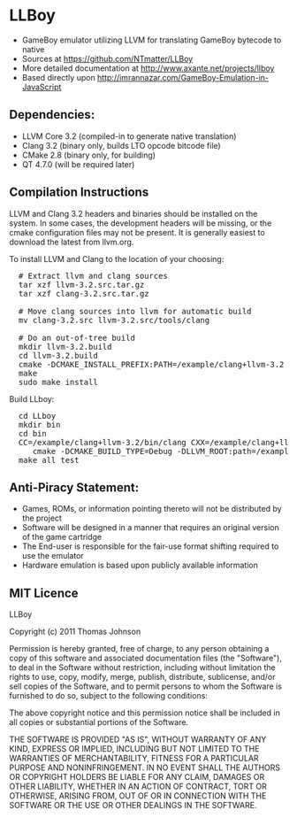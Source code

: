 # LLBoy

- GameBoy emulator utilizing LLVM for translating GameBoy bytecode to native
- Sources at https://github.com/NTmatter/LLBoy
- More detailed documentation at http://www.axante.net/projects/llboy
- Based directly upon http://imrannazar.com/GameBoy-Emulation-in-JavaScript

## Dependencies:

- LLVM Core 3.2 (compiled-in to generate native translation)
- Clang 3.2 (binary only, builds LTO opcode bitcode file)
- CMake 2.8 (binary only, for building)
- QT 4.7.0 (will be required later)
 
## Compilation Instructions
LLVM and Clang 3.2 headers and binaries should be installed on the system. In
some cases, the development headers will be missing, or the cmake configuration
files may not be present. It is generally easiest to download the latest from llvm.org.

To install LLVM and Clang to the location of your choosing:
<pre>
  # Extract llvm and clang sources
  tar xzf llvm-3.2.src.tar.gz
  tar xzf clang-3.2.src.tar.gz

  # Move clang sources into llvm for automatic build
  mv clang-3.2.src llvm-3.2.src/tools/clang

  # Do an out-of-tree build
  mkdir llvm-3.2.build
  cd llvm-3.2.build
  cmake -DCMAKE_INSTALL_PREFIX:PATH=/example/clang+llvm-3.2 ../llvm-3.2.src
  make
  sudo make install
</pre>

Build LLboy:
<pre>
  cd LLboy
  mkdir bin
  cd bin
  CC=/example/clang+llvm-3.2/bin/clang CXX=/example/clang+llvm-3.2/bin/clang++ \
     cmake -DCMAKE_BUILD_TYPE=Debug -DLLVM_ROOT:path=/example/clang+llvm-3.2 ../src
  make all test
</pre>

## Anti-Piracy Statement:

- Games, ROMs, or information pointing thereto will not be distributed by the project
- Software will be designed in a manner that requires an original version of the game cartridge
- The End-user is responsible for the fair-use format shifting required to use the emulator
- Hardware emulation is based upon publicly available information

## MIT Licence

LLBoy

Copyright (c) 2011 Thomas Johnson

Permission is hereby granted, free of charge, to any person obtaining a copy
of this software and associated documentation files (the "Software"), to deal
in the Software without restriction, including without limitation the rights
to use, copy, modify, merge, publish, distribute, sublicense, and/or sell
copies of the Software, and to permit persons to whom the Software is
furnished to do so, subject to the following conditions:

The above copyright notice and this permission notice shall be included in
all copies or substantial portions of the Software.

THE SOFTWARE IS PROVIDED "AS IS", WITHOUT WARRANTY OF ANY KIND, EXPRESS OR
IMPLIED, INCLUDING BUT NOT LIMITED TO THE WARRANTIES OF MERCHANTABILITY,
FITNESS FOR A PARTICULAR PURPOSE AND NONINFRINGEMENT. IN NO EVENT SHALL THE
AUTHORS OR COPYRIGHT HOLDERS BE LIABLE FOR ANY CLAIM, DAMAGES OR OTHER
LIABILITY, WHETHER IN AN ACTION OF CONTRACT, TORT OR OTHERWISE, ARISING FROM,
OUT OF OR IN CONNECTION WITH THE SOFTWARE OR THE USE OR OTHER DEALINGS IN
THE SOFTWARE.